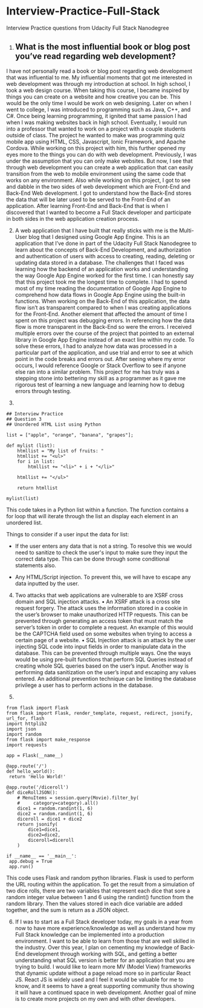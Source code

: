 # Interview-Practice-Full-Stack
Interview Practice questions from Udacity Full Stack Nanodegree

1. ## What is the most influential book or blog post you’ve read regarding web development?

I have not personally read a book or blog post regarding web development that was influential to me. My influential moments that got me interested in web development was through my introduction at school. In high school, I took a web design course. When taking this course, I became inspired by things you can create on a website and how creative you can be. This would be the only time I would be work on web designing. Later on when I went to college, I was introduced to programming such as Java, C++, and C#. Once being learning programming, it ignited that same passion I had when I was making websites back in high school. Eventually, I would run into a professor that wanted to work on a project with a couple students outside of class. The project he wanted to make was programming quiz mobile app using HTML, CSS, Javascript, Ionic Framework, and Apache Cordova. While working on this project with him, this further opened my eyes more to the things you can do with web development. Previously, I was under the assumption that you can only make websites. But now, I see that through web development you can create a web application that can easily transition from the web to mobile environment using the same code that works on any environment. Also while working on this project, I got to see and dabble in the two sides of web development which are Front-End and Back-End Web development. I got to understand how the Back-End stores the data that will be later used to be served to the Front-End of an application. After learning Front-End and Back-End that is when I discovered that I wanted to become a Full Stack developer and participate in both sides in the web application creation process.


2. A web application that I have built that really sticks with me is the Multi-User blog that I designed using Google App Engine. This is an application that I’ve done in part of the Udacity Full Stack Nanodegree to learn about the concepts of Back-End Development, and authorization and authentication of users with access to creating, reading, deleting or updating data stored in a database. The challenges that I faced was learning how the backend of an application works and understanding the way Google App Engine worked for the first time. I can honestly say that this project took me the longest time to complete. I had to spend most of my time reading the documentation of Google App Engine to comprehend how data flows in Google App Engine using the built-in functions. When working on the Back-End of this application, the data flow isn’t as transparent compared to when I was creating applications for the Front-End. Another element that affected the amount of time I spent on this project was debugging errors. In referencing how the data flow is more transparent in the Back-End so were the errors. I received multiple errors over the course of the project that pointed to an external library in Google App Engine instead of an exact line within my code. To solve these errors, I had to analyze how data was processed in a particular part of the application, and use trial and error to see at which point in the code breaks and errors out. After seeing where my error occurs, I would reference Google or Stack Overflow to see if anyone else ran into a similar problem. This project for me has truly was a stepping stone into bettering my skill as a programmer as it gave me rigorous test of learning a new language and learning how to debug errors through testing.


3. 

```
## Interview Practice
## Question 3
## Unordered HTML List using Python

list = ["apple", "orange", "banana", "grapes"];

def mylist (list):
    htmllist = "My list of fruits: "
    htmllist += "<ul>"
    for i in list:
        htmllist += "<li>" + i + "</li>"

    htmllist += "</ul>"

    return htmllist

mylist(list)
```


This code takes in a Python list within a function. The function contains a for loop that will iterate through the list an display each element in an unordered list.

Things to consider if a user input the data for list:

- If the user enters any data that is not a string. To resolve this we would need to sanitize to check the user's input to make sure they input the correct data type. This can be done through some conditional statements also.

- Any HTML/Script injection. To prevent this, we will have to escape any data inputted by the user.

4. Two attacks that web applications are vulnerable to are XSRF cross domain and SQL injection attacks. 
•	An XSRF attack is a cross site request forgery. The attack uses the information stored in a cookie in the user’s browser to make unauthorized HTTP requests. This can be prevented through generating an access token that must match the server’s token in order to complete a request. An example of this would be the CAPTCHA field used on some websites when trying to access a certain page of a website.
•	SQL Injection attack is an attack by the user injecting SQL code into input fields in order to manipulate data in the database. This can be prevented through multiple ways. One the ways would be using pre-built functions that perform SQL Queries instead of creating whole SQL queries based on the user’s input. Another way is performing data sanitization on the user’s input and escaping any values entered. An additional prevention technique can be limiting the database privilege a user has to perform actions in the database.


5. 
```
from flask import Flask
from flask import Flask, render_template, request, redirect, jsonify, url_for, flash
import httplib2
import json
import random
from flask import make_response
import requests

app = Flask(__name__)

@app.route('/')
def hello_world():
 return 'Hello World!'

@app.route('/diceroll')
def diceRollJSON():
    # MenuItems = session.query(Movie).filter_by(
    #     category=category).all()
    dice1 = random.randint(1, 6)
    dice2 = random.randint(1, 6)
    diceroll = dice1 + dice2
    return jsonify(
        dice1=dice1,
        dice2=dice2,
        diceroll=diceroll
    )

if __name__ == '__main__':
 app.debug = True
 app.run()
```

This code uses Flask and random python libraries. Flask is used to perform the URL routing within the application. To get the result from a simulation of two dice rolls, there are two variables that represent each dice that sore a random integer value between 1 and 6 using the randint() function from the random library. Then the values stored in each dice variable are added together, and the sum is return as a JSON object.


6. If I was to start as a Full Stack developer today, my goals in a year from now to have more experience/knowledge as well as understand how my Full Stack knowledge can be implemented into a production environment. I want to be able to learn from those that are well skilled in the industry. Over this year, I plan on cementing my knowledge of Back-End development through working with SQL, and getting a better understanding what SQL version is better for an application that you are trying to build. I would like to learn more MV (Model View) frameworks that dynamic update without a page reload more so in particular React JS. React JS is widely used and I feel it would be valuable for me to know, and it seems to have a great supporting community thus showing it will have a continued space in web development. Another goal of mine is to create more projects on my own and with other developers.
